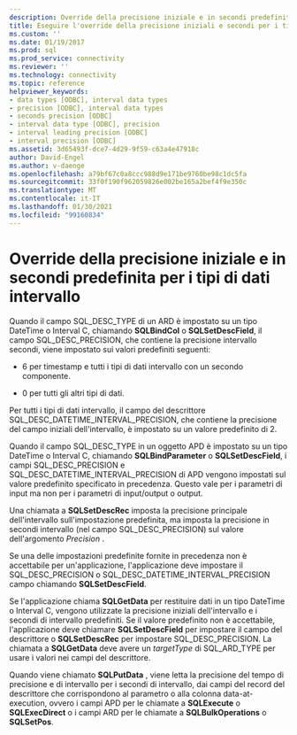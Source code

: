 ```yaml
---
description: Override della precisione iniziale e in secondi predefinita per i tipi di dati intervallo
title: Eseguire l'override della precisione iniziali e secondi per i tipi di dati intervallo | Microsoft Docs
ms.custom: ''
ms.date: 01/19/2017
ms.prod: sql
ms.prod_service: connectivity
ms.reviewer: ''
ms.technology: connectivity
ms.topic: reference
helpviewer_keywords:
- data types [ODBC], interval data types
- precision [ODBC], interval data types
- seconds precision [ODBC]
- interval data type [ODBC], precision
- interval leading precision [ODBC]
- interval precision [ODBC]
ms.assetid: 3d65493f-dce7-4d29-9f59-c63a4e47918c
author: David-Engel
ms.author: v-daenge
ms.openlocfilehash: a79bf67c0a8ccc988d9e171be9760be98c1dc5fa
ms.sourcegitcommit: 33f0f190f962059826e002be165a2bef4f9e350c
ms.translationtype: MT
ms.contentlocale: it-IT
ms.lasthandoff: 01/30/2021
ms.locfileid: "99160834"
---
```

# <a name="overriding-default-leading-and-seconds-precision-for-interval-data-types"></a>Override della precisione iniziale e in secondi predefinita per i tipi di dati intervallo
Quando il campo SQL_DESC_TYPE di un ARD è impostato su un tipo DateTime o Interval C, chiamando **SQLBindCol** o **SQLSetDescField**, il campo SQL_DESC_PRECISION, che contiene la precisione intervallo secondi, viene impostato sui valori predefiniti seguenti:  
  
-   6 per timestamp e tutti i tipi di dati intervallo con un secondo componente.  
  
-   0 per tutti gli altri tipi di dati.  
  
 Per tutti i tipi di dati intervallo, il campo del descrittore SQL_DESC_DATETIME_INTERVAL_PRECISION, che contiene la precisione del campo iniziali dell'intervallo, è impostato su un valore predefinito di 2.  
  
 Quando il campo SQL_DESC_TYPE in un oggetto APD è impostato su un tipo DateTime o Interval C, chiamando **SQLBindParameter** o **SQLSetDescField**, i campi SQL_DESC_PRECISION e SQL_DESC_DATETIME_INTERVAL_PRECISION di APD vengono impostati sul valore predefinito specificato in precedenza. Questo vale per i parametri di input ma non per i parametri di input/output o output.  
  
 Una chiamata a **SQLSetDescRec** imposta la precisione principale dell'intervallo sull'impostazione predefinita, ma imposta la precisione in secondi intervallo (nel campo SQL_DESC_PRECISION) sul valore dell'argomento *Precision* .  
  
 Se una delle impostazioni predefinite fornite in precedenza non è accettabile per un'applicazione, l'applicazione deve impostare il SQL_DESC_PRECISION o SQL_DESC_DATETIME_INTERVAL_PRECISION campo chiamando **SQLSetDescField**.  
  
 Se l'applicazione chiama **SQLGetData** per restituire dati in un tipo DateTime o Interval C, vengono utilizzate la precisione iniziali dell'intervallo e i secondi di intervallo predefiniti. Se il valore predefinito non è accettabile, l'applicazione deve chiamare **SQLSetDescField** per impostare il campo del descrittore o **SQLSetDescRec** per impostare SQL_DESC_PRECISION. La chiamata a **SQLGetData** deve avere un *targetType* di SQL_ARD_TYPE per usare i valori nei campi del descrittore.  
  
 Quando viene chiamato **SQLPutData** , viene letta la precisione del tempo di precisione e di intervallo per i secondi di intervallo, dai campi del record del descrittore che corrispondono al parametro o alla colonna data-at-execution, ovvero i campi APD per le chiamate a **SQLExecute** o **SQLExecDirect** o i campi ARD per le chiamate a **SQLBulkOperations** o **SQLSetPos**.
